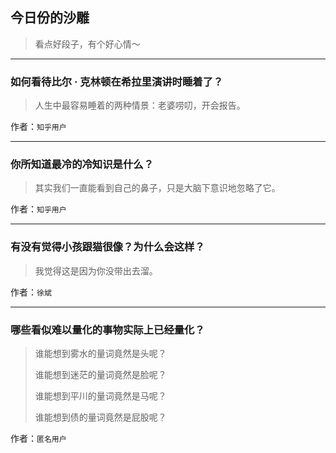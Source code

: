## 今日份的沙雕

> 看点好段子，有个好心情～


 
---

### 如何看待比尔 · 克林顿在希拉里演讲时睡着了？

> 人生中最容易睡着的两种情景：老婆唠叨，开会报告。


作者：`知乎用户`

---

### 你所知道最冷的冷知识是什么？

> 其实我们一直能看到自己的鼻子，只是大脑下意识地忽略了它。


作者：`知乎用户`

---

### 有没有觉得小孩跟猫很像？为什么会这样？

> 我觉得这是因为你没带出去溜。


作者：`徐斌`

---

### 哪些看似难以量化的事物实际上已经量化？

> 谁能想到雾水的量词竟然是头呢？
> 
> 谁能想到迷茫的量词竟然是脸呢？
> 
> 谁能想到平川的量词竟然是马呢？
> 
> 谁能想到债的量词竟然是屁股呢？


作者：`匿名用户`